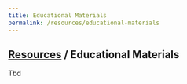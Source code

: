```yaml
---
title: Educational Materials
permalink: /resources/educational-materials
---
```


## [Resources]({{site.base_url}}/resources) / Educational Materials

Tbd
